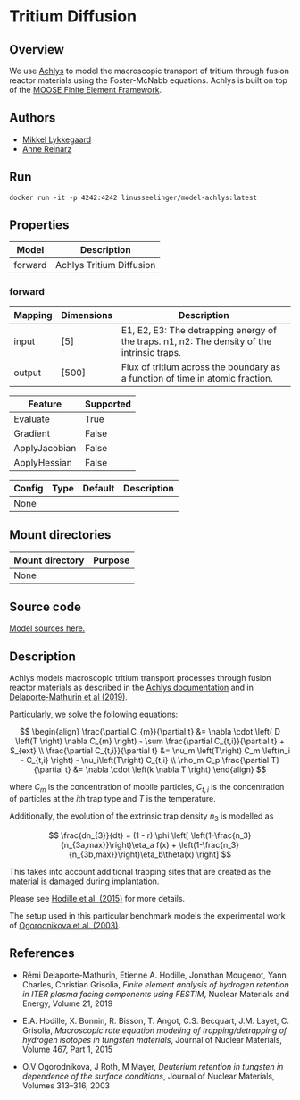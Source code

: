 # Tritium Diffusion

## Overview
We use [Achlys](https://github.com/aurora-multiphysics/achlys) to model the macroscopic transport of tritium through fusion reactor materials using the Foster-McNabb equations. Achlys is built on top of the  [MOOSE Finite Element Framework](https://mooseframework.inl.gov/).

## Authors
- [Mikkel Lykkegaard](mailto:mikkel@digilab.co.uk)
- [Anne Reinarz](mailto:anne.k.reinarz@durham.ac.uk)


## Run
```
docker run -it -p 4242:4242 linusseelinger/model-achlys:latest
```

## Properties

Model | Description
---|---
forward | Achlys Tritium Diffusion

### forward
Mapping | Dimensions | Description
---|---|---
input | [5] | E1, E2, E3: The detrapping energy of the traps. n1, n2: The density of the intrinsic traps.
output | [500] | Flux of tritium across the boundary as a function of time in atomic fraction.

Feature | Supported
---|---
Evaluate | True
Gradient | False
ApplyJacobian | False
ApplyHessian | False

Config | Type | Default | Description
---|---|---|---
None | | |

## Mount directories
Mount directory | Purpose
---|---
None |

## Source code

[Model sources here.](https://github.com/UM-Bridge/benchmarks/tree/main/models/achlys)

## Description
Achlys models macroscopic tritium transport processes through fusion reactor materials as described in the [Achlys documentation](https://aurora-multiphysics.github.io/achlys/module/introduction.html) and in [Delaporte-Mathurin et al (2019)](https://www.sciencedirect.com/science/article/pii/S2352179119300547).

Particularly, we solve the following equations:


$$
\begin{align}
  \frac{\partial C_{m}}{\partial t} &= \nabla  \cdot \left( D \left(T \right) \nabla  C_{m} \right) - \sum \frac{\partial C_{t,i}}{\partial t} + S_{ext} \\
  \frac{\partial C_{t,i}}{\partial t} &= \nu_m \left(T\right) C_m \left(n_i - C_{t,i} \right) - \nu_i\left(T\right) C_{t,i} \\
  \rho_m C_p \frac{\partial T}{\partial t} &= \nabla \cdot \left(k \nabla T \right)
\end{align}
$$

where $C_m$ is the concentration of mobile particles, $C_{t,i}$ is the concentration of particles at the $i$th trap type and $T$ is the temperature.

Additionally, the evolution of the extrinsic trap density $n_3$ is modelled as

$$ \frac{dn_{3}}{dt} = (1 - r) \phi \left[ \left(1-\frac{n_3}{n_{3a,max}}\right)\eta_a f(x) + \left(1-\frac{n_3}{n_{3b,max}}\right)\eta_b\theta(x) \right] $$

This takes into account additional trapping sites that are created as the material is damaged during implantation.

Please see [Hodille et al. (2015)](https://www.sciencedirect.com/science/article/pii/S0022311515300660) for more details.

The setup used in this particular benchmark models the experimental work of [Ogorodnikova et al. (2003)](https://www.sciencedirect.com/science/article/abs/pii/S0022311502013752).

## References
- Rémi Delaporte-Mathurin, Etienne A. Hodille, Jonathan Mougenot, Yann Charles, Christian Grisolia, *Finite element analysis of hydrogen retention in ITER plasma facing components using FESTIM*, Nuclear Materials and Energy, Volume 21, 2019

- E.A. Hodille, X. Bonnin, R. Bisson, T. Angot, C.S. Becquart, J.M. Layet, C. Grisolia, *Macroscopic rate equation modeling of trapping/detrapping of hydrogen isotopes in tungsten materials*, Journal of Nuclear Materials, Volume 467, Part 1, 2015

- O.V Ogorodnikova, J Roth, M Mayer, *Deuterium retention in tungsten in dependence of the surface conditions*, Journal of Nuclear Materials, Volumes 313–316, 2003
